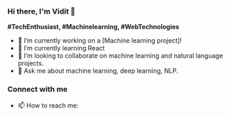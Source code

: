 ### Hi there, I'm Vidit 👋
**#TechEnthusiast, #Machinelearning, #WebTechnologies**

- 🔭 I’m currently working on a [Machine learning project]!
- 🌱 I’m currently learning React
- 👯  I’m looking to collaborate on machine learning and natural language projects.
- 💬 Ask me about machine learning, deep learning, NLP.

### Connect with me


- 📫 How to reach me: 


